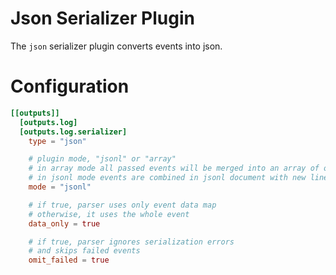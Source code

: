 # Json Serializer Plugin

The `json` serializer plugin converts events into json.

# Configuration
```toml
[[outputs]]
  [outputs.log]
  [outputs.log.serializer]
    type = "json"

    # plugin mode, "jsonl" or "array"
    # in array mode all passed events will be merged into an array of objects
    # in jsonl mode events are combined in jsonl document with new line as a separator
    mode = "jsonl"

    # if true, parser uses only event data map
    # otherwise, it uses the whole event
    data_only = true

    # if true, parser ignores serialization errors
    # and skips failed events
    omit_failed = true
```
